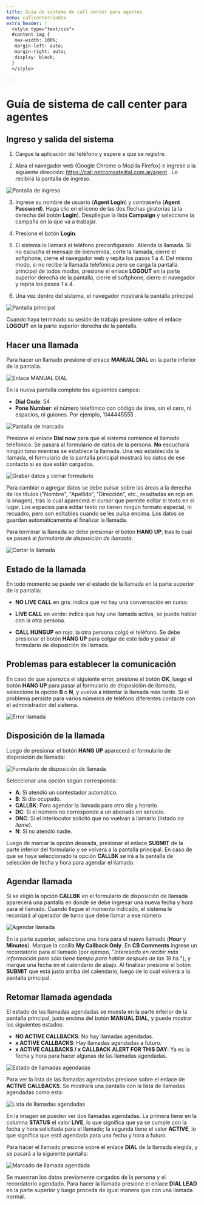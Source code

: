 ```yaml
---
title: Guía de sistema de call center para agentes
menu: callcenter/index
extra_header: |
  <style type="text/css">
  #content img {
   max-width: 100%;
   margin-left: auto;
   margin-right: auto;
   display: block;
  }
  </style>

---
```


Guía de sistema de call center para agentes
===========================================


Ingreso y salida del sistema
----------------------------

1. Cargue la aplicación del teléfono y espere a que se registre.

2. Abra el navegador web (Google Chrome o Mozilla Firefox) e ingrese a la siguiente dirección: <https://call.netcomsatelital.com.ar/agent> .
   Lo recibirá la pantalla de ingreso.

  ![Pantalla de ingreso](go001.png)

3. Ingrese su nombre de usuario (**Agent Login**) y contraseña (**Agent Password**).  Haga clic en el icono de las dos flechas giratorias (a la derecha del botón **Login**).  Despliegue la lista **Campaign** y seleccione la campaña en la que va a trabajar.

4. Presione el botón **Login**.

5. El sistema lo llamará al teléfono preconfigurado.  Atienda la llamada.  Si no escucha el mensaje de bienvenida, corte la llamada, cierre el softphone, cierre el navegador web y repita los pasos 1 a 4.  Del mismo modo, si no recibe la llamada telefónica pero se carga la pantalla principal de todos modos, presione el enlace **LOGOUT** en la parte superior derecha de la pantalla, cierre el softphone, cierre el navegador y repita los pasos 1 a 4.

6. Una vez dentro del sistema, el navegador mostrará la pantalla principal.

  ![Pantalla principal](go002.png)

Cuando haya terminado su sesión de trabajo presione sobre el enlace **LOGOUT** en la parte superior derecha de la pantalla.


Hacer una llamada
-----------------

Para hacer un llamado presione el enlace **MANUAL DIAL** en la parte inferior de la pantalla.

![Enlace MANUAL DIAL](go002-manual_dial.png)

En la nueva pantalla complete los siguientes campos:
  - **Dial Code**: 54
  - **Pone Number**: el número telefónico con código de área, sin el cero, ni espacios, ni guiones. Por ejemplo, 1144445555 .

![Pantalla de marcado](go003.png)

Presione el enlace **Dial now** para que el sistema comience el llamado telefónico.  Se pasará al formulario de datos de la persona.  **No** escuchará ningún tono mientras se establece la llamada.  Una vez establecida la llamada, el formulario de la pantalla principal mostrará los datos de ese contacto si es que están cargados.

![Grabar datos y cerrar formulario](go017-editboxes.png)

Para cambiar o agregar datos se debe pulsar sobre las áreas a la derecha de los títulos ("Nombre", "Apellido", "Dirección", etc., resaltadas en rojo en la imagen), tras lo cual aparecerá el cursor que permite editar el texto en el lugar.  Los espacios para editar texto *no* tienen ningún formato especial, ni recuadro, pero son editables cuando se les pulsa encima.  Los datos se guardan automáticamenta al finalizar la llamada.

Para terminar la llamada se debe presionar el botón **HANG UP**, tras lo cual se pasará al *formulario de disposición de llamada*.

![Cortar la llamada](go010-btn_hangup.png)


Estado de la llamada
--------------------

En todo momento se puede ver el estado de la llamada en la parte superior de la pantalla:

- **NO LIVE CALL** en gris: indica que *no* hay una conversación en curso.

- **LIVE CALL** en verde: indica que hay una llamada activa, se puede hablar con la otra persona.

- **CALL HUNGUP** en rojo: la otra persona colgó el teléfono.  Se debe presionar el botón **HANG UP** para colgar de este lado y pasar al formulario de disposición de llamada.


Problemas para establecer la comunicación
-----------------------------------------

En caso de que aparezca el siguiente error, presione el botón **OK**, luego el botón **HANG UP** para pasar al formulario de disposición de llamada, seleccione la opción **B** o **N**, y vuelva a intentar la llamada más tarde.  Si el problema persiste para varios números de teléfono diferentes contacte con el administrador del sistema.

![Error llamada](go005.png)


Disposición de la llamada
-------------------------

Luego de presionar el botón **HANG UP** aparecerá el formulario de disposición de llamada:

![Formulario de disposición de llamada](go007.png)

Seleccionar una opción según corresponda:

- **A**: Si atendió un contestador automático.
- **B**: Si dio ocupado.
- **CALLBK**: Para agendar la llamada para otro día y horario.
- **DC**: Si el número no corresponde a un abonado en servicio.
- **DNC**: Si el interlocutor solicitó que no vuelvan a llamarlo (listado *no llame*).
- **N**: Si no atendió nadie.

Luego de marcar la opción deseada, presionar el enlace **SUBMIT** de la parte inferior del formulario y se volverá a la pantalla principal.  En caso de que se haya seleccionado la opción **CALLBK** se irá a la pantalla de selección de fecha y hora para agendar el llamado.


Agendar llamada
---------------

Si se eligió la opción **CALLBK** en el formulario de disposición de llamada aparecerá una pantalla en donde se debe ingresar una nueva fecha y hora para el llamado.  Cuando llegue el momento indicado, el sistema le recordará al operador de turno que debe llamar a ese número.

![Agendar llamada](go012.png)

En la parte superior, seleccione una hora para el nuevo llamado (**Hour** y **Minutes**).  Marque la casilla **My Callback Only**. En **CB Comments** ingrese un recordatorio para el llamado (por ejempo, "*interesado en recibir más información pero sólo tiene tiempo para hablar después de las 19 hs.*"), y marque una fecha en el calendario de abajo.  Al finalizar presione el botón **SUBMIT** que está justo arriba del calendario, luego de lo cual volverá a la pantalla principal.


Retomar llamada agendada
------------------------

El estado de las llamadas agendadas se muesta en la parte inferior de la pantalla principal, justo encima del botón **MANUAL DIAL**, y puede mostrar los siguientes estados:

- **NO ACTIVE CALLBACKS**: No hay llamadas agendadas.
- **x ACTIVE CALLBACKS**: Hay llamadas agendadas a futuro.
- **x ACTIVE CALLBACKS / x CALLBACK ALERT FOR THIS DAY**: Ya es la fecha y hora para hacer algunas de las llamadas agendadas.

![Estado de llamadas agendadas](go016.png)

Para ver la lista de las llamadas agendadas presione sobre el enlace de **ACTIVE CALLBACKS**.  Se mostrará una pantalla con la lista de llamadas agendadas como esta:

![Lista de llamadas agendadas](go014.png)

En la imagen se pueden ver dos llamadas agendadas.  La primera tiene en la columna **STATUS** el valor **LIVE**, lo que significa que ya se cumple con la fecha y hora solicitada para el llamado; la segunda tiene el valor **ACTIVE**, lo que significa que está agendada para una fecha y hora a futuro.

Para hacer el llamado presione sobre el enlace **DIAL** de la llamada elegida, y se pasará a la siguiente pantalla:

![Marcado de llamada agendada](go015.png)

Se muestran los datos previamente cargados de la persona y el recordatorio agendado.  Para hacer la llamada presione el enlace **DIAL LEAD** en la parte superior y luego proceda de igual manera que con una llamada normal.
